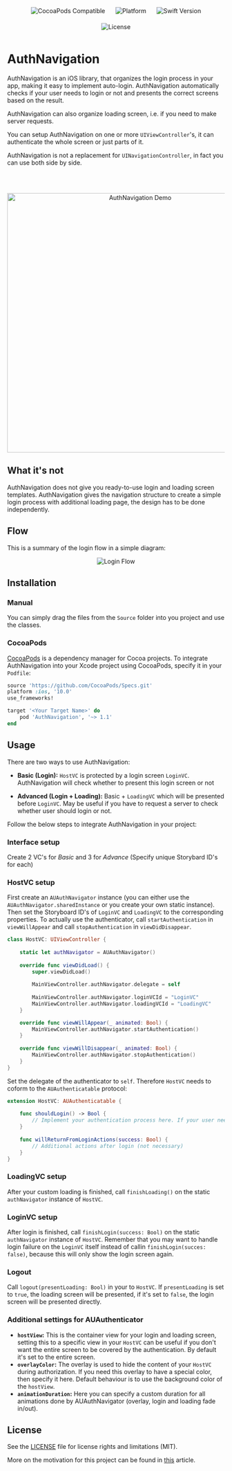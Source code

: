 <p align="center">
  <img src="https://img.shields.io/cocoapods/v/AuthNavigation.svg" alt="CocoaPods Compatible" style="padding:10px"/>
  <img src="https://img.shields.io/cocoapods/p/AuthNavigation.svg" alt="Platform" style="padding:10px"/>
  <img src="https://img.shields.io/badge/Swift-4.1-orange.svg" alt="Swift Version" style="padding:10px"/>
  <img src="https://img.shields.io/cocoapods/l/AuthNavigation.svg" alt="License" style="padding:10px"/>
</p>

# AuthNavigation

AuthNavigation is an iOS library, that organizes the login process in your app, making it easy to implement auto-login. AuthNavigation automatically checks if your user needs to login or not and presents the correct screens based on the result.

AuthNavigation can also organize loading screen, i.e. if you need to make server requests.

You can setup AuthNavigation on one or more `UIViewController`'s, it can authenticate the whole screen or just parts of it.

AuthNavigation is not a replacement for `UINavigationController`, in fact you can use both side by side.

<br></br>
<p align="center">
  <img src="https://github.com/columbbus/AuthNavigation/blob/master/Assets/demo.gif?raw=true" alt="AuthNavigation Demo" height="600"/>
</p>




## What it's not
AuthNavigation does not give you ready-to-use login and loading screen templates. AuthNavigation gives the navigation structure to create a simple login process with additional loading page, the design has to be done independently.




## Flow
This is a summary of the login flow in a simple diagram:

<p align="center">
  <img src="https://github.com/columbbus/AuthNavigation/blob/master/Assets/Flow-detailed.png?raw=true" alt="Login Flow"/>
</p>




## Installation


### Manual

You can simply drag the files from the `Source` folder into you project and use the classes.


### CocoaPods

[CocoaPods](http://cocoapods.org) is a dependency manager for Cocoa projects. To integrate AuthNavigation into your Xcode project using CocoaPods, specify it in your `Podfile`:

```ruby
source 'https://github.com/CocoaPods/Specs.git'
platform :ios, '10.0'
use_frameworks!

target '<Your Target Name>' do
    pod 'AuthNavigation', '~> 1.1'
end
```




## Usage
There are two ways to use AuthNavigation:

* **Basic (Login):** `HostVC` is protected by a login screen `LoginVC`. AuthNavigation will check whether to present this login screen or not

* **Advanced (Login + Loading):** Basic + `LoadingVC` which will be presented before `LoginVC`. May be useful if you have to request a server to check whether user should login or not.


Follow the below steps to integrate AuthNavigation in your project:



### Interface setup
Create 2 VC's for *Basic* and 3 for *Advance* (Specify unique Storybard ID's for each)



### HostVC setup
First create an `AUAuthNavigator` instance (you can either use the `AUAuthNavigator.sharedInstance` or you create your own static instance). Then set the Storyboard ID's of `LoginVC` and `LoadingVC` to the corresponding properties. To actually use the authenticator, call `startAuthentication` in `viewWillAppear` and call `stopAuthentication` in `viewDidDisappear`.

```swift
class HostVC: UIViewController {
    
    static let authNavigator = AUAuthNavigator()
    
    override func viewDidLoad() {
        super.viewDidLoad()
    
        MainViewController.authNavigator.delegate = self
           
        MainViewController.authNavigator.loginVCId = "LoginVC"
        MainViewController.authNavigator.loadingVCId = "LoadingVC"
    }

    override func viewWillAppear(_ animated: Bool) {
        MainViewController.authNavigator.startAuthentication()
    }
    
    override func viewWillDisappear(_ animated: Bool) {
        MainViewController.authNavigator.stopAuthentication()
    }
}
```

Set the delegate of the authenticator to `self`. Therefore `HostVC` needs to coform to the `AUAuthenticatable` protocol:

```swift
extension HostVC: AUAuthenticatable {
    
    func shouldLogin() -> Bool {
        // Implement your authentication process here. If your user needs to login, return true, if he is already logged in return false
    }
    
    func willReturnFromLoginActions(success: Bool) {
        // Additional actions after login (not necessary)
    }
}
```



### LoadingVC setup
After your custom loading is finished, call `finishLoading()` on the static `authNavigator` instance of `HostVC`.



### LoginVC setup
After login is finished, call `finishLogin(success: Bool)` on the static `authNavigator` instance of `HostVC`. Remember that you may want to handle login failure on the `LoginVC` itself instead of callin `finishLogin(succes: false)`, because this will only show the login screen again.



### Logout
Call `logout(presentLoading: Bool)` in your to `HostVC`. If `presentLoading` is set to `true`, the loading screen will be presented, if it's set to `false`, the login screen will be presented directly.


### Additional settings for AUAuthenticator

* **`hostView`:** This is the container view for your login and loading screen, setting this to a specific view in your `HostVC` can be useful if you don't want the entire screen to be covered by the authentication. By default it's set to the entire screen.
* **`overlayColor`:** The overlay is used to hide the content of your `HostVC` during authorization. If you need this overlay to have a special color, then specify it here. Default behaviour is to use the background color of the `hostView`.
* **`animationDuration`:** Here you can specify a custom duration for all animations done by AUAuthNavigator (overlay, login and loading fade in/out).




## License
See the [LICENSE](LICENSE) file for license rights and limitations (MIT).

More on the motivation for this project can be found in [this](https://medium.com/@pascal.braband/navigating-your-ios-app-through-login-51c88e2329d3) article.
